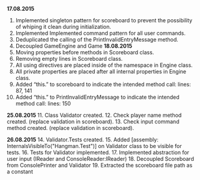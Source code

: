 **17.08.2015**
  1.    Implemented singleton pattern for scoreboard to prevent the possibility of whiping it clean during initialization.
  2.    Implemented Implemented command pattern for all user commands.
  3.    Deduplicated the calling of the PrintInvalidEntryMessage method.
  4.    Decoupled GameEngine and Game
**18.08.2015**
  5.	Moving properties before methods in Scoreboard class.
  6.	Removing empty lines in Scoreboard class.
  7.	All using directives are placed inside of the namespace in Engine class.
  8.	All private properties are placed after all internal properties in Engine class.
  9.	Added “this.” to scoreboard to indicate the intended method call: lines: 87, 141
  10.	Added “this.” to PrintInvalidEntryMessage to indicate the intended method call: lines: 150

**25.08.2015**
  11.	Class Validator created.
  12.	Check player name method created. (replace validation in scoreboard).
  13.	Check input command method created. (replace validation in scoreboard).
  
**26.08.2015**
  14.   Validator.Tests created.
  15.   Added [assembly: InternalsVisibleTo("Hangman.Test")] on Validator class to be visible for tests.
  16.   Tests for Validator implemented.
  17.   Implemented abstraction for user input (IReader and ConsoleReader:IReader)
  18.   Decoupled Scoreboard from ConsolePrinter and Validator
  19.   Extracted the scoreboard file path as a constant
	
